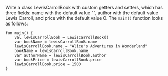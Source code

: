 Write a class LewisCarrollBook with custom getters and setters, which has three fields: name with the default value "", author with the default value Lewis Carroll, and price with the default value 0.
The `main()` function looks as follows:
```
fun main() {
    val lewisCarrollBook = LewisCarrollBook()
    var bookName = lewisCarrollBook.name
    lewisCarrollBook.name = "Alice's Adventures in Wonderland"
    bookName = lewisCarrollBook.name
    var authorName = lewisCarrollBook.author
    var bookPrice = lewisCarrollBook.price
    lewisCarrollBook.price = 1500
}
```
